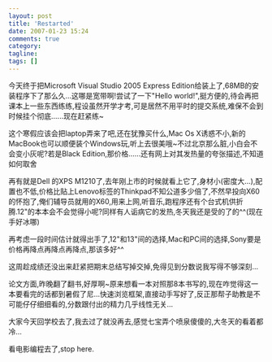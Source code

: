 ```yaml
---
layout: post
title: 'Restarted'
date: 2007-01-23 15:24
comments: true
category: 
tagline: 
tags: []
---
```

    

今天终于把Microsoft Visual Studio 2005 Express Edition给装上了,68MB的安装程序下了那么久...这哪是宽带啊!尝试了一下"Hello world!",挺方便的,待会再把课本上一些东西练练,程设虽然开学才考,可是居然不用平时的提交系统,难保不会到时候挂个彻底......现在赶紧练~

这个寒假应该会把laptop弄来了吧,还在犹豫买什么,Mac Os X诱惑不小,新的MacBook也可以顺便装个Windows玩,听上去很美哦~不过北京那么脏,小白会不会变小灰呢?若是Black Edition,那价格......还有网上对其发热量的夸张描述,不知道如何取舍

再有就是Dell 的XPS M1210了,去年刚上市的时候就看上它了,身材小(密度大...),配置也不低,价格比贴上Lenovo标签的Thinkpad不知公道多少倍了,不然早投向X60的怀抱了,俺们辅导员就用的X60,用来上网,听音乐,跑程序还有个台式机供折腾.12"的本本会不会觉得小呢?同样有人诟病它的发热,冬天我还是受的了的^^(现在手好冰哪)

再考虑一段时间估计就得出手了,12"和13"间的选择,Mac和PC间的选择,Sony要是价格再降点再降点再降点,那该多好^^

这周趁成绩还没出来赶紧把期末总结写掉交掉,免得见到分数说我写得不够深刻...

论文方面,昨晚翻了翻书,好厚啊~原来想看一本对照那8本书写的,现在咋觉得这一本要看完的话都到暑假了尼...快速浏览框架,直接动手写好了,反正那帮子助教是不可能仔仔细细看的,分数跟付出的精力几乎线性无关...

大家今天回学校去了,我去过了就没再去,感觉七宝弄个喷泉傻傻的,大冬天的看着都冷...

看电影编程去了,stop here.
